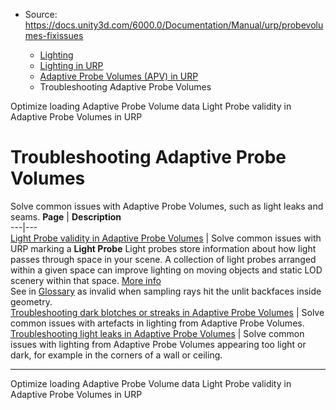 * Source: https://docs.unity3d.com/6000.0/Documentation/Manual/urp/probevolumes-fixissues

  * [Lighting](https://docs.unity3d.com/6000.0/Documentation/Manual/LightingOverview.html)
  * [Lighting in URP](https://docs.unity3d.com/6000.0/Documentation/Manual/urp/lighting-landing.html)
  * [Adaptive Probe Volumes (APV) in URP](https://docs.unity3d.com/6000.0/Documentation/Manual/urp/probevolumes.html)
  * Troubleshooting Adaptive Probe Volumes


[](https://docs.unity3d.com/6000.0/Documentation/Manual/urp/probevolumes-streaming.html)
Optimize loading Adaptive Probe Volume data
[](https://docs.unity3d.com/6000.0/Documentation/Manual/urp/probevolumes-light-probe-validity.html)
Light Probe validity in Adaptive Probe Volumes in URP
# Troubleshooting Adaptive Probe Volumes
Solve common issues with Adaptive Probe Volumes, such as light leaks and seams. 
**Page** | **Description**  
---|---  
[Light Probe validity in Adaptive Probe Volumes](https://docs.unity3d.com/6000.0/Documentation/Manual/urp/probevolumes-light-probe-validity.html) | Solve common issues with URP marking a **Light Probe** Light probes store information about how light passes through space in your scene. A collection of light probes arranged within a given space can improve lighting on moving objects and static LOD scenery within that space. [More info](https://docs.unity3d.com/6000.0/Documentation/Manual/LightProbes.html)  
See in [Glossary](https://docs.unity3d.com/6000.0/Documentation/Manual/Glossary.html#LightProbe) as invalid when sampling rays hit the unlit backfaces inside geometry.  
[Troubleshooting dark blotches or streaks in Adaptive Probe Volumes](https://docs.unity3d.com/6000.0/Documentation/Manual/urp/probevolumes-troubleshoot-artefacts.html) | Solve common issues with artefacts in lighting from Adaptive Probe Volumes.  
[Troubleshooting light leaks in Adaptive Probe Volumes](https://docs.unity3d.com/6000.0/Documentation/Manual/urp/probevolumes-troubleshoot-light-leaks.html) | Solve common issues with lighting from Adaptive Probe Volumes appearing too light or dark, for example in the corners of a wall or ceiling.  
* * *
[](https://docs.unity3d.com/6000.0/Documentation/Manual/urp/probevolumes-streaming.html)
Optimize loading Adaptive Probe Volume data
[](https://docs.unity3d.com/6000.0/Documentation/Manual/urp/probevolumes-light-probe-validity.html)
Light Probe validity in Adaptive Probe Volumes in URP
